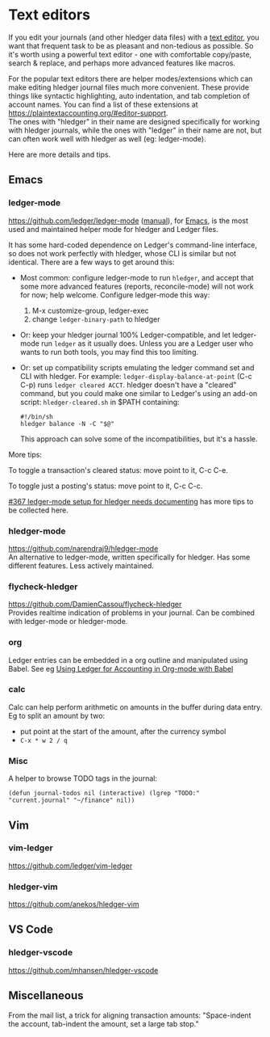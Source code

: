 # Text editors

<div class=pagetoc>
<!-- toc -->
</div>

If you edit your journals (and other hledger data files) with a [text
editor](https://en.wikipedia.org/wiki/Text_editor), you want that
frequent task to be as pleasant and non-tedious as possible. So it's
worth using a powerful text editor - one with comfortable copy/paste, search
& replace, and perhaps more advanced features like macros.

For the popular text editors there are helper modes/extensions which can make editing
hledger journal files much more convenient. These provide things like
syntactic highlighting, auto indentation, and tab completion of
account names.  You can find a list of these extensions at \
<https://plaintextaccounting.org/#editor-support>.\
The ones with "hledger" in their name are designed specifically for working with hledger journals, while the ones with "ledger" in their name are not, but can often work well with hledger as well (eg: ledger-mode).

Here are more details and tips.

## Emacs

### ledger-mode

<https://github.com/ledger/ledger-mode>
([manual](http://www.ledger-cli.org/3.0/doc/ledger-mode.html)), for
[Emacs](https://www.gnu.org/software/emacs/), is the most used and
maintained helper mode for hledger and Ledger files. 

It has some hard-coded dependence on Ledger's command-line interface,  so does not work perfectly with hledger, whose CLI is similar but not identical. There are a few ways to get around this:

- Most common: configure ledger-mode to run `hledger`, and accept that some more advanced features (reports, reconcile-mode) will not work for now; help welcome. Configure ledger-mode this way:

  1. M-x customize-group, ledger-exec
  2. change `ledger-binary-path` to hledger

- Or: keep your hledger journal 100% Ledger-compatible, and let ledger-mode run `ledger` as it usually does. Unless you are a Ledger user who wants to run both tools, you may find this too limiting.

- Or: set up compatibility scripts emulating the ledger command set and CLI with hledger. For example: `ledger-display-balance-at-point` (C-c C-p) runs 
`ledger cleared ACCT`. hledger doesn't have a "cleared" command, but you could make one similar to Ledger's using an add-on script: `hledger-cleared.sh` in $PATH containing:
  ```shell
  #!/bin/sh
  hledger balance -N -C "$@"
  ```
  This approach can solve some of the incompatibilities, but it's a hassle.

More tips:

To toggle a transaction's cleared status: move point to it, C-c C-e.

To toggle just a posting's status: move point to it, C-c C-c.

[#367 ledger-mode setup for hledger needs documenting](https://github.com/simonmichael/hledger/issues/367) has more tips to be collected here.


### hledger-mode

<https://github.com/narendraj9/hledger-mode>\
An alternative to ledger-mode, written specifically for hledger. Has some different features. Less actively maintained.

### flycheck-hledger

<https://github.com/DamienCassou/flycheck-hledger>\
Provides realtime indication of problems in your journal.
Can be combined with ledger-mode or hledger-mode.

### org

Ledger entries can be embedded in a org outline and manipulated using Babel. See eg
[Using Ledger for Accounting in Org-mode with Babel](https://orgmode.org/worg/org-contrib/babel/languages/ob-doc-ledger.html)

### calc

Calc can help perform arithmetic on amounts in the buffer during data entry.
Eg to split an amount by two: 

- put point at the start of the amount, after the currency symbol
- `C-x * w 2 / q`

### Misc

A helper to browse TODO tags in the journal:

    (defun journal-todos nil (interactive) (lgrep "TODO:" "current.journal" "~/finance" nil))



## Vim

### vim-ledger

<https://github.com/ledger/vim-ledger>

### hledger-vim

<https://github.com/anekos/hledger-vim>

## VS Code

### hledger-vscode

<https://github.com/mhansen/hledger-vscode>

## Miscellaneous

From the mail list, a trick for aligning transaction amounts: 
"Space-indent the account, tab-indent the amount, set a large tab stop."

